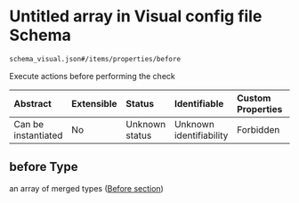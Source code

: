 # Untitled array in Visual config file Schema

```txt
schema_visual.json#/items/properties/before
```

Execute actions before performing the check

| Abstract            | Extensible | Status         | Identifiable            | Custom Properties | Additional Properties | Access Restrictions | Defined In                                                                        |
| :------------------ | :--------- | :------------- | :---------------------- | :---------------- | :-------------------- | :------------------ | :-------------------------------------------------------------------------------- |
| Can be instantiated | No         | Unknown status | Unknown identifiability | Forbidden         | Allowed               | none                | [schema\_visual.json\*](../lib/schemas/schema_visual.json "open original schema") |

## before Type

an array of merged types ([Before section](schema_selectors-selector-test-object-properties-before-before-section.md))
